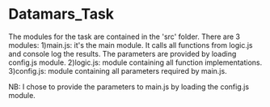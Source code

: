 # Datamars_Task
The modules for the task are contained in the 'src' folder.
There are 3 modules:
1)main.js: it's the main module. It calls all functions from logic.js and console log the results. The parameters are provided by loading config.js module.
2)logic.js: module containing all function implementations.
3)config.js: module containing all parameters required by main.js.

NB: I chose to provide the parameters to main.js by loading the config.js module.
